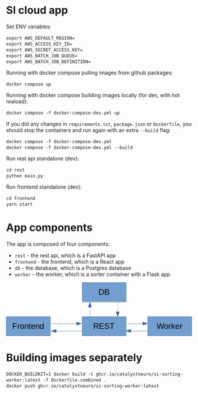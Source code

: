 # SI cloud app

Set ENV variables:
```shell
export AWS_DEFAULT_REGION=
export AWS_ACCESS_KEY_ID=
export AWS_SECRET_ACCESS_KEY=
export AWS_BATCH_JOB_QUEUE=
export AWS_BATCH_JOB_DEFINITION=
```

Running with docker compose pulling images from github packages:
```shell
docker compose up
``` 

Running with docker compose building images locally (for dev, with hot reaload):
```shell
docker compose -f docker-compose-dev.yml up
```

If you did any changes in `requirements.txt`, `package.json` or `Dockerfile`, you should stop the containers and run again with an extra `--build` flag:
```shell
docker compose -f docker-compose-dev.yml
docker compose -f docker-compose-dev.yml --build
``` 

Run rest api standalone (dev):
```shell
cd rest
python main.py
```

Run frontend standalone (dev):
```shell
cd frontend
yarn start
```

# App components

The app is composed of four components:
- `rest` - the rest api, which is a FastAPI app
- `frontend` - the frontend, which is a React app
- `db` - the database, which is a Postgres database
- `worker` - the worker, which is a sorter container with a Flask app

![app sketch](/media/app_sketch.jpg)


# Building images separately

```shell
DOCKER_BUILDKIT=1 docker build -t ghcr.io/catalystneuro/si-sorting-worker:latest -f Dockerfile.combined .
docker push ghcr.io/catalystneuro/si-sorting-worker:latest
```
